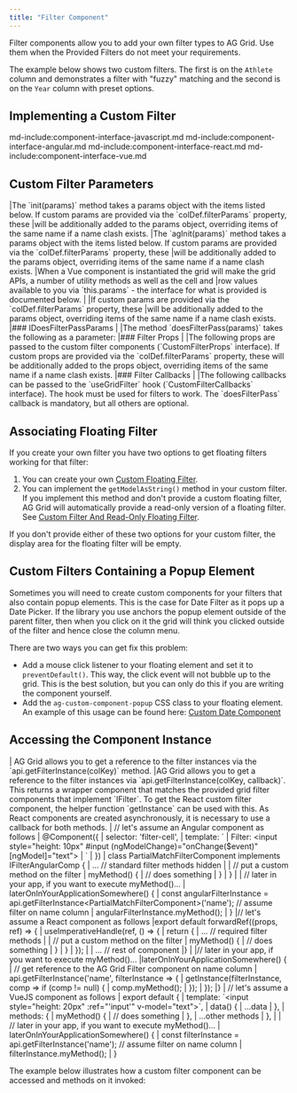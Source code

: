 ```yaml
---
title: "Filter Component"
---
```


Filter components allow you to add your own filter types to AG Grid. Use them when the Provided Filters do not meet your requirements.

The example below shows two custom filters. The first is on the `Athlete` column and demonstrates a filter with "fuzzy" matching and the second is on the `Year` column with preset options.

<grid-example title='Filter Component' name='custom-filter' type='mixed' options='{ "includeNgFormsModule" : true}'></grid-example>

## Implementing a Custom Filter

md-include:component-interface-javascript.md
md-include:component-interface-angular.md
md-include:component-interface-react.md
md-include:component-interface-vue.md

## Custom Filter Parameters

<framework-specific-section frameworks="javascript">
|The `init(params)` method takes a params object with the items listed below. If custom params are provided via the `colDef.filterParams` property, these 
|will be additionally added to the params object, overriding items of the same name if a name clash exists.
</framework-specific-section>
<framework-specific-section frameworks="angular">
|The `agInit(params)` method takes a params object with the items listed below. If custom params are provided via the `colDef.filterParams` property, these
|will be additionally added to the params object, overriding items of the same name if a name clash exists.
</framework-specific-section>
<framework-specific-section frameworks="vue">
|When a Vue component is instantiated the grid will make the grid APIs, a number of utility methods as well as the cell and 
|row values available to you via `this.params` - the interface for what is provided is documented below.  
|
|If custom params are provided via the `colDef.filterParams` property, these
|will be additionally added to the params object, overriding items of the same name if a name clash exists.
</framework-specific-section>

<framework-specific-section frameworks="javascript,angular,vue">
<interface-documentation interfaceName='IFilterParams' ></interface-documentation>
</framework-specific-section>

<framework-specific-section frameworks="javascript,angular,vue">
|### IDoesFilterPassParams
|
|The method `doesFilterPass(params)` takes the following as a parameter:
</framework-specific-section>
<framework-specific-section frameworks="javascript,angular,vue">
<interface-documentation interfaceName='IDoesFilterPassParams' ></interface-documentation>
</framework-specific-section>

<framework-specific-section frameworks="react">
|### Filter Props
|
|The following props are passed to the custom filter components (`CustomFilterProps` interface). If custom props are provided via the `colDef.filterParams` property, these will be additionally added to the props object, overriding items of the same name if a name clash exists.
</framework-specific-section>
<framework-specific-section frameworks="react">
<interface-documentation interfaceName='CustomFilterProps' config='{ "description": "" }'></interface-documentation>
</framework-specific-section>
<framework-specific-section frameworks="react">
|### Filter Callbacks
|
|The following callbacks can be passed to the `useGridFilter` hook (`CustomFilterCallbacks` interface). The hook must be used for filters to work. The `doesFilterPass` callback is mandatory, but all others are optional.
</framework-specific-section>
<framework-specific-section frameworks="react">
<interface-documentation interfaceName='CustomFilterCallbacks' config='{ "description": "" }'></interface-documentation>
</framework-specific-section>

## Associating Floating Filter

If you create your own filter you have two options to get floating filters working for that filter:

1. You can create your own [Custom Floating Filter](/component-floating-filter/).
1. You can implement the `getModelAsString()` method in your custom filter. If you implement this method and don't provide a custom floating filter, AG Grid will automatically provide a read-only version of a floating filter. See [Custom Filter And Read-Only Floating Filter](/component-floating-filter/#example-custom-filter-and-read-only-floating-filter).

If you don't provide either of these two options for your custom filter, the display area for the floating filter will be empty.

## Custom Filters Containing a Popup Element

Sometimes you will need to create custom components for your filters that also contain popup elements. This is the case for Date Filter as it pops up a Date Picker. If the library you use anchors the popup element outside of the parent filter, then when you click on it the grid will think you clicked outside of the filter and hence close the column menu.

There are two ways you can get fix this problem:

- Add a mouse click listener to your floating element and set it to `preventDefault()`. This way, the click event will not bubble up to the grid.
  This is the best solution, but you can only do this if you are writing the component yourself.
- Add the `ag-custom-component-popup` CSS class to your floating element. An example of this usage can be found here: [Custom Date Component](/component-date/#example-custom-date-component)

## Accessing the Component Instance

<framework-specific-section frameworks="angular,vue,javascript">
| AG Grid allows you to get a reference to the filter instances via the `api.getFilterInstance(colKey)` method.
</framework-specific-section>
<framework-specific-section frameworks="react">
|AG Grid allows you to get a reference to the filter instances via `api.getFilterInstance(colKey, callback)`. This returns a wrapper component that matches the provided grid filter components that implement `IFilter`. To get the React custom filter component, the helper function `getInstance` can be used with this. As React components are created asynchronously, it is necessary to use a callback for both methods.
</framework-specific-section>

<framework-specific-section frameworks="angular">
<snippet transform={false} language="ts">
| // let's assume an Angular component as follows
| @Component({
|     selector: 'filter-cell',
|     template: `
|         Filter: &lt;input style="height: 10px" #input (ngModelChange)="onChange($event)" [ngModel]="text">
|     `
| })
| class PartialMatchFilterComponent implements IFilterAngularComp {
|     ... // standard filter methods hidden
|
|     // put a custom method on the filter
|     myMethod() {
|         // does something
|     }
| }
|
| // later in your app, if you want to execute myMethod()...
| laterOnInYourApplicationSomewhere() {
|     const angularFilterInstance = api.getFilterInstance&lt;PartialMatchFilterComponent>('name'); // assume filter on name column
|     angularFilterInstance.myMethod();
| }
</snippet>
</framework-specific-section>
<framework-specific-section frameworks="react">
<snippet transform={false} language="ts">
|// let's assume a React component as follows
|export default forwardRef((props, ref) => {
|    useImperativeHandle(ref, () => {
|        return {
|            ... // required filter methods
|
|            // put a custom method on the filter
|            myMethod() {
|                // does something
|            }
|        }
|    });
|
|    ... // rest of component
|}
|
|// later in your app, if you want to execute myMethod()...
|laterOnInYourApplicationSomewhere() {
|    // get reference to the AG Grid Filter component on name column
|    api.getFilterInstance('name', filterInstance => {
|        getInstance(filterInstance, comp => if (comp != null) {
|            comp.myMethod();
|        });
|    });
|}
</snippet>
</framework-specific-section>
<framework-specific-section frameworks="vue">
<snippet transform={false} language="ts">
| // let's assume a VueJS component as follows
| export default {
|     template: `&lt;input style="height: 20px" :ref="'input'" v-model="text">`,
|     data() {
|         ...data
|     },
|     methods: {
|         myMethod() {
|             // does something
|         },
|         ...other methods
|     },
|
|     // later in your app, if you want to execute myMethod()...
|     laterOnInYourApplicationSomewhere() {
|         const filterInstance = api.getFilterInstance('name'); // assume filter on name column
|         filterInstance.myMethod();
|     }
</snippet>
</framework-specific-section>

The example below illustrates how a custom filter component can be accessed and methods on it invoked:

<grid-example title='Filter Component Instance' name='filter-component' type='mixed' options='{ "enterprise": false, "exampleHeight": 445, "includeNgFormsModule" : true }'></grid-example>

